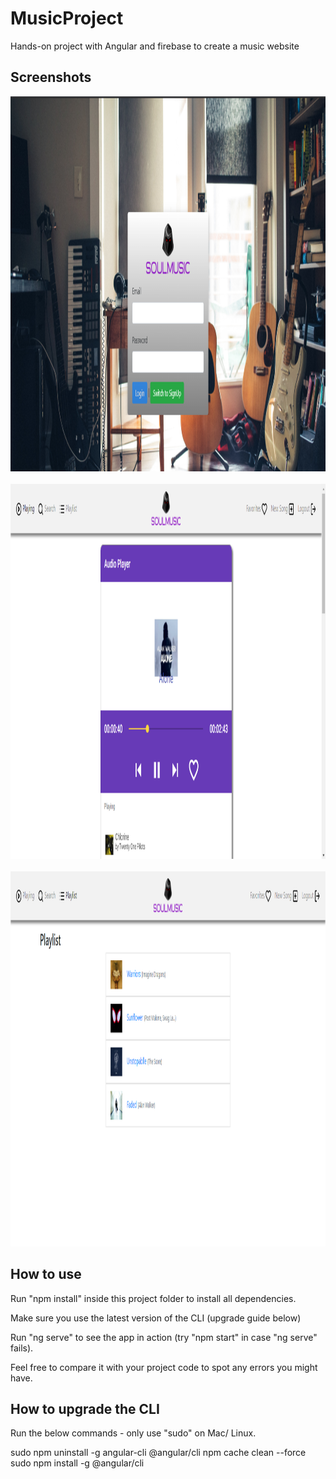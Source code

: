 # MusicProject
Hands-on project with Angular and firebase to create a music website

## Screenshots
<img height="600px" src="screenshots/1.png">&nbsp;&nbsp;&nbsp;&nbsp;
<img height="600px" src="screenshots/2.png">&nbsp;&nbsp;&nbsp;&nbsp;
<img height="600px" src="screenshots/3.png">

## How to use

Run "npm install" inside this project folder to install all dependencies.

Make sure you use the latest version of the CLI (upgrade guide below)

Run "ng serve" to see the app in action (try "npm start" in case "ng serve" fails).

Feel free to compare it with your project code to spot any errors you might have.


## How to upgrade the CLI

Run the below commands - only use "sudo" on Mac/ Linux.

sudo npm uninstall -g angular-cli @angular/cli
npm cache clean --force
sudo npm install -g @angular/cli
